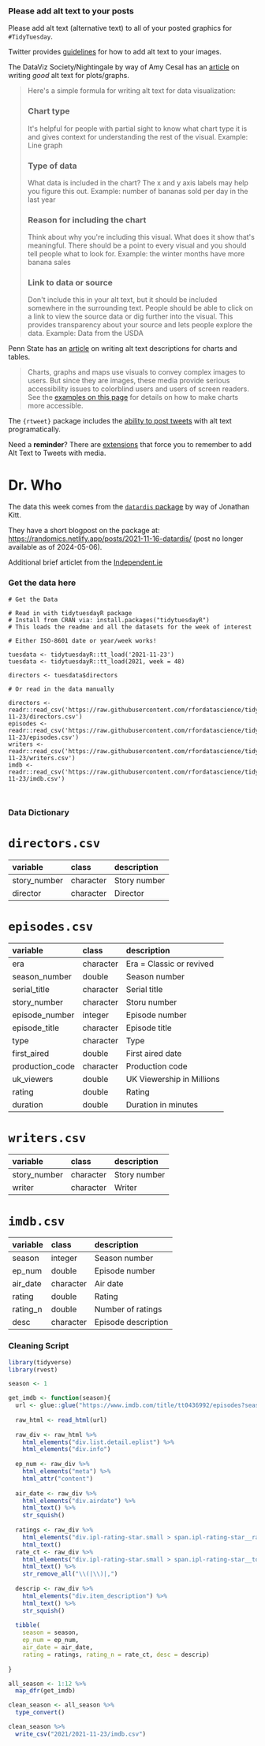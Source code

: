 ### Please add alt text to your posts

Please add alt text (alternative text) to all of your posted graphics for `#TidyTuesday`. 

Twitter provides [guidelines](https://help.twitter.com/en/using-twitter/picture-descriptions) for how to add alt text to your images.

The DataViz Society/Nightingale by way of Amy Cesal has an [article](https://medium.com/nightingale/writing-alt-text-for-data-visualization-2a218ef43f81) on writing _good_ alt text for plots/graphs.

> Here's a simple formula for writing alt text for data visualization:
> ### Chart type
> It's helpful for people with partial sight to know what chart type it is and gives context for understanding the rest of the visual.
> Example: Line graph
> ### Type of data
> What data is included in the chart? The x and y axis labels may help you figure this out.
> Example: number of bananas sold per day in the last year
> ### Reason for including the chart
> Think about why you're including this visual. What does it show that's meaningful. There should be a point to every visual and you should tell people what to look for.
> Example: the winter months have more banana sales
> ### Link to data or source
> Don't include this in your alt text, but it should be included somewhere in the surrounding text. People should be able to click on a link to view the source data or dig further into the visual. This provides transparency about your source and lets people explore the data.
> Example: Data from the USDA

Penn State has an [article](https://accessibility.psu.edu/images/charts/) on writing alt text descriptions for charts and tables.

> Charts, graphs and maps use visuals to convey complex images to users. But since they are images, these media provide serious accessibility issues to colorblind users and users of screen readers. See the [examples on this page](https://accessibility.psu.edu/images/charts/) for details on how to make charts more accessible.

The `{rtweet}` package includes the [ability to post tweets](https://docs.ropensci.org/rtweet/reference/post_tweet.html) with alt text programatically.

Need a **reminder**? There are [extensions](https://chrome.google.com/webstore/detail/twitter-required-alt-text/fpjlpckbikddocimpfcgaldjghimjiik/related) that force you to remember to add Alt Text to Tweets with media.

# Dr. Who

The data this week comes from the [`datardis` package](https://github.com/KittJonathan/datardis/tree/main/data) by way of Jonathan Kitt.

They have a short blogpost on the package at: https://randomics.netlify.app/posts/2021-11-16-datardis/ (post no longer available as of 2024-05-06).

Additional brief articlet from the [Independent.ie](https://www.independent.ie/entertainment/doctor-who-suffers-lowest-ratings-since-2005-revival-39028919.html)

### Get the data here

```{r}
# Get the Data

# Read in with tidytuesdayR package 
# Install from CRAN via: install.packages("tidytuesdayR")
# This loads the readme and all the datasets for the week of interest

# Either ISO-8601 date or year/week works!

tuesdata <- tidytuesdayR::tt_load('2021-11-23')
tuesdata <- tidytuesdayR::tt_load(2021, week = 48)

directors <- tuesdata$directors

# Or read in the data manually

directors <- readr::read_csv('https://raw.githubusercontent.com/rfordatascience/tidytuesday/main/data/2021/2021-11-23/directors.csv')
episodes <- readr::read_csv('https://raw.githubusercontent.com/rfordatascience/tidytuesday/main/data/2021/2021-11-23/episodes.csv')
writers <- readr::read_csv('https://raw.githubusercontent.com/rfordatascience/tidytuesday/main/data/2021/2021-11-23/writers.csv')
imdb <- readr::read_csv('https://raw.githubusercontent.com/rfordatascience/tidytuesday/main/data/2021/2021-11-23/imdb.csv')



```
### Data Dictionary

# `directors.csv`

|variable     |class     |description |
|:------------|:---------|:-----------|
|story_number |character | Story number |
|director     |character | Director |

# `episodes.csv`

|variable        |class     |description |
|:---------------|:---------|:-----------|
|era             |character |Era = Classic or revived |
|season_number   |double    | Season number |
|serial_title    |character | Serial title |
|story_number    |character | Storu number |
|episode_number  |integer   | Episode number |
|episode_title   |character | Episode title |
|type            |character | Type |
|first_aired     |double    |First aired date |
|production_code |character |Production code |
|uk_viewers      |double    | UK Viewership in Millions |
|rating          |double    | Rating |
|duration        |double    | Duration in minutes|

# `writers.csv`

|variable     |class     |description |
|:------------|:---------|:-----------|
|story_number |character | Story number |
|writer       |character | Writer |

# `imdb.csv`

|variable |class     |description |
|:--------|:---------|:-----------|
|season   |integer   | Season number |
|ep_num   |double    |Episode number |
|air_date |character | Air date |
|rating   |double    | Rating|
|rating_n |double    | Number of ratings |
|desc     |character | Episode description |

### Cleaning Script

``` r
library(tidyverse)
library(rvest)

season <- 1

get_imdb <- function(season){
  url <- glue::glue("https://www.imdb.com/title/tt0436992/episodes?season={season}")
  
  raw_html <- read_html(url)
  
  raw_div <- raw_html %>% 
    html_elements("div.list.detail.eplist") %>% 
    html_elements("div.info")
  
  ep_num <- raw_div %>% 
    html_elements("meta") %>% 
    html_attr("content")
  
  air_date <- raw_div %>% 
    html_elements("div.airdate") %>% 
    html_text() %>% 
    str_squish()
  
  ratings <- raw_div %>% 
    html_elements("div.ipl-rating-star.small > span.ipl-rating-star__rating") %>% 
    html_text()
  rate_ct <- raw_div %>% 
    html_elements("div.ipl-rating-star.small > span.ipl-rating-star__total-votes")%>% 
    html_text() %>% 
    str_remove_all("\\(|\\)|,")
  
  descrip <- raw_div %>% 
    html_elements("div.item_description") %>% 
    html_text() %>% 
    str_squish()
  
  tibble(
    season = season,
    ep_num = ep_num,
    air_date = air_date,
    rating = ratings, rating_n = rate_ct, desc = descrip)
  
}

all_season <- 1:12 %>% 
  map_dfr(get_imdb)

clean_season <- all_season %>% 
  type_convert()

clean_season %>% 
  write_csv("2021/2021-11-23/imdb.csv")
```
